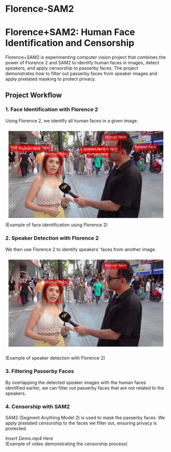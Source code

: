 # Florence-SAM2

# Florence+SAM2: Human Face Identification and Censorship

Florence+SAM2 is experimenting computer vision project that combines the power of Florence 2 and SAM2 to identify human faces in images, detect speakers, and apply censorship to passerby faces. The project demonstrates how to filter out passerby faces from speaker images and apply pixelated masking to protect privacy.

## Project Workflow

### 1. Face Identification with Florence 2
Using Florence 2, we identify all human faces in a given image. 

![Florence Result](result/Florence_result.png)  
(Example of face identification using Florence 2)

### 2. Speaker Detection with Florence 2
We then use Florence 2 to identify speakers' faces from another image.

![Florence Result](result/Florence_Result_main_speaker.png) 

(Example of speaker detection with Florence 2)

### 3. Filtering Passerby Faces
By overlapping the detected speaker images with the human faces identified earlier, we can filter out passerby faces that are not related to the speakers.

### 4. Censorship with SAM2
SAM2 (Segment Anything Model 2) is used to mask the passerby faces. We apply pixelated censorship to the faces we filter out, ensuring privacy is protected.

*Insert Demo.mp4 Here*  
(Example of video demonstrating the censorship process)

